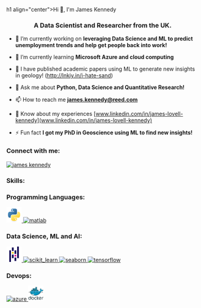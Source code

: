 h1 align="center">Hi 👋, I'm James Kennedy</h1>
<h3 align="center">A Data Scientist and Researcher from the UK.</h3>

- 🔭 I’m currently working on **leveraging Data Science and ML to predict unemployment trends and help get people back into work!**

- 🌱 I’m currently learning **Microsoft Azure and cloud computing**

- 📝 I have published academic papers using ML to generate new insights in geology! (http://lnkiy.in/i-hate-sand)

- 💬 Ask me about **Python, Data Science and Quantitative Research!**

- 📫 How to reach me **james.kennedy@reed.com**

- 📄 Know about my experiences [www.linkedin.com/in/james-lovell-kennedy](www.linkedin.com/in/james-lovell-kennedy)

- ⚡ Fun fact **I got my PhD in Geoscience using ML to find new insights!**

<h3 align="left">Connect with me:</h3>
<p align="left">
<a href="https://linkedin.com/in/james kennedy" target="blank"><img align="center" src="https://raw.githubusercontent.com/rahuldkjain/github-profile-readme-generator/master/src/images/icons/Social/linked-in-alt.svg" alt="james kennedy" height="30" width="40" /></a>
</p>

<h3 align="left">Skills:</h3>
<h3 align="left">Programming Languages:</h3>
<a href="https://www.python.org" target="_blank" rel="noreferrer"> <img src="https://raw.githubusercontent.com/devicons/devicon/master/icons/python/python-original.svg" alt="python" width="40" height="40"/>
<a href="https://www.mathworks.com/" target="_blank" rel="noreferrer"> <img src="https://upload.wikimedia.org/wikipedia/commons/2/21/Matlab_Logo.png" alt="matlab" width="40" height="40"/> </a>
<h3 align="left">Data Science, ML and AI:</h3>
<a href="https://pandas.pydata.org/" target="_blank" rel="noreferrer"> <img src="https://raw.githubusercontent.com/devicons/devicon/2ae2a900d2f041da66e950e4d48052658d850630/icons/pandas/pandas-original.svg" alt="pandas" width="40" height="40"/> </a> </a>
<a href="https://scikit-learn.org/" target="_blank" rel="noreferrer"> <img src="https://upload.wikimedia.org/wikipedia/commons/0/05/Scikit_learn_logo_small.svg" alt="scikit_learn" width="40" height="40"/> </a> 
<a href="https://seaborn.pydata.org/" target="_blank" rel="noreferrer"> <img src="https://seaborn.pydata.org/_images/logo-mark-lightbg.svg" alt="seaborn" width="40" height="40"/> </a> 
<a href="https://www.tensorflow.org" target="_blank" rel="noreferrer"> <img src="https://www.vectorlogo.zone/logos/tensorflow/tensorflow-icon.svg" alt="tensorflow" width="40" height="40"/> </a> </p>
<h3 align="left">Devops:</h3>
<p align="left"> <a href="https://azure.microsoft.com/en-in/" target="_blank" rel="noreferrer"> <img src="https://www.vectorlogo.zone/logos/microsoft_azure/microsoft_azure-icon.svg" alt="azure" width="40" height="40"/> </a> 
<a href="https://www.docker.com/" target="_blank" rel="noreferrer"> <img src="https://raw.githubusercontent.com/devicons/devicon/master/icons/docker/docker-original-wordmark.svg" alt="docker" width="40" height="40"/> </a> 
